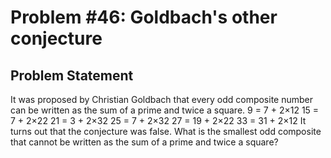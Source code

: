 # Problem #46: Goldbach's other conjecture 

## Problem Statement 

It was proposed by Christian Goldbach that every odd composite number can be written as the sum of a prime and twice a square.
9 = 7 + 2×12
15 = 7 + 2×22
21 = 3 + 2×32
25 = 7 + 2×32
27 = 19 + 2×22
33 = 31 + 2×12
It turns out that the conjecture was false.
What is the smallest odd composite that cannot be written as the sum of a prime and twice a square?
